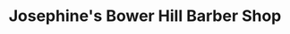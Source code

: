 ---
title: "Josephine's Bower Hill Barber Shop"
url: /pittsburgh/josephines-bower-hill-barber-shop/
shop: Friseur
---